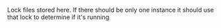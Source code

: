 Lock files stored here. If there should be only one instance it should use that lock to determine if it's running

